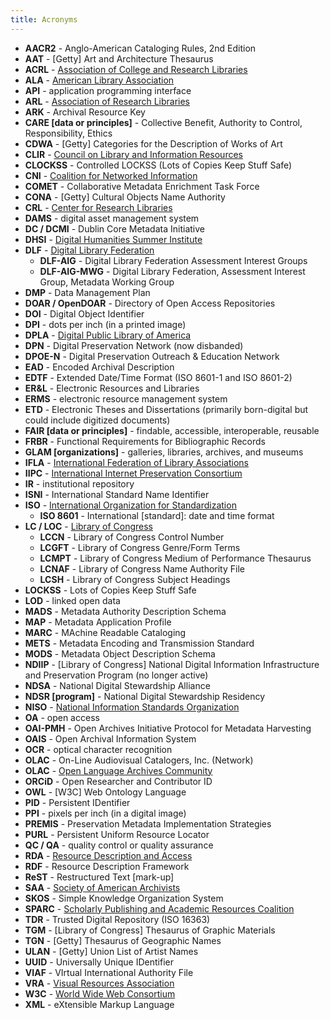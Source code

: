 ```yaml
---
title: Acronyms
---
```


* **AACR2** - Anglo-American Cataloging Rules, 2nd Edition
* **AAT** - [Getty] Art and Architecture Thesaurus
* **ACRL** - [Association of College and Research Libraries](https://www.ala.org/acrl)
* **ALA** - [American Library Association](https://www.ala.org/)
* **API** - application programming interface
* **ARL** - [Association of Research Libraries](https://www.arl.org/)
* **ARK** - Archival Resource Key
* **CARE [data or principles]** - Collective Benefit, Authority to Control, Responsibility, Ethics
* **CDWA** - [Getty] Categories for the Description of Works of Art
* **CLIR** - [Council on Library and Information Resources](https://www.clir.org/)
* **CLOCKSS** - Controlled LOCKSS (Lots of Copies Keep Stuff Safe)
* **CNI** - [Coalition for Networked Information](https://www.cni.org/)
* **COMET** -  Collaborative Metadata Enrichment Task Force
* **CONA** - [Getty] Cultural Objects Name Authority
* **CRL** - [Center for Research Libraries](https://www.crl.edu/)
* **DAMS** - digital asset management system
* **DC / DCMI** - Dublin Core Metadata Initiative
* **DHSI** - [Digital Humanities Summer Institute](https://dhsi.org/)
* **DLF** - [Digital Library Federation](https://www.diglib.org/)
    * **DLF-AIG** - Digital Library Federation Assessment Interest Groups
    * **DLF-AIG-MWG** - Digital Library Federation, Assessment Interest Group, Metadata Working Group
* **DMP** - Data Management Plan
* **DOAR / OpenDOAR** - Directory of Open Access Repositories
* **DOI** - Digital Object Identifier
* **DPI** - dots per inch (in a printed image)
* **DPLA** - [Digital Public Library of America](https://dp.la/)
* **DPN** - Digital Preservation Network (now disbanded)
* **DPOE-N** - Digital Preservation Outreach & Education Network
* **EAD** - Encoded Archival Description
* **EDTF** - Extended Date/Time Format (ISO 8601-1 and ISO 8601-2)
* **ER&L** - Electronic Resources and Libraries
* **ERMS** - electronic resource management system
* **ETD** - Electronic Theses and Dissertations (primarily born-digital but could include digitized documents)
* **FAIR [data or principles]**  - findable, accessible, interoperable, reusable
* **FRBR** - Functional Requirements for Bibliographic Records
* **GLAM [organizations]** - galleries, libraries, archives, and museums
* **IFLA** - [International Federation of Library Associations](https://www.ifla.org/)
* **IIPC** - [International Internet Preservation Consortium](https://netpreserve.org/)
* **IR** - institutional repository
* **ISNI** - International Standard Name Identifier
* **ISO** - [International Organization for Standardization](https://www.iso.org/)
    * **ISO 8601** - International [standard]: date and time format
* **LC / LOC** - [Library of Congress](https://loc.gov/)
    * **LCCN** - Library of Congress Control Number
    * **LCGFT** - Library of Congress Genre/Form Terms
    * **LCMPT** - Library of Congress Medium of Performance Thesaurus
    * **LCNAF** - Library of Congress Name Authority File
    * **LCSH** - Library of Congress Subject Headings
* **LOCKSS** - Lots of Copies Keep Stuff Safe
* **LOD** - linked open data
* **MADS** - Metadata Authority Description Schema
* **MAP** - Metadata Application Profile
* **MARC** - MAchine Readable Cataloging
* **METS** - Metadata Encoding and Transmission Standard
* **MODS** - Metadata Object Description Schema
* **NDIIP** - [Library of Congress] National Digital Information Infrastructure and Preservation Program (no longer active)
* **NDSA** - National Digital Stewardship Alliance
* **NDSR [program]** - National Digital Stewardship Residency
* **NISO** - [National Information Standards Organization](https://niso.org/)
* **OA** - open access
* **OAI-PMH** - Open Archives Initiative Protocol for Metadata Harvesting
* **OAIS** - Open Archival Information System
* **OCR** - optical character recognition
* **OLAC** - On-Line Audiovisual Catalogers, Inc. (Network)
* **OLAC** - [Open Language Archives Community](http://language-archives.org/)
* **ORCiD** - Open Researcher and Contributor ID
* **OWL** - [W3C] Web Ontology Language
* **PID** - Persistent IDentifier
* **PPI** - pixels per inch (in a digital image)
* **PREMIS** - Preservation Metadata Implementation Strategies
* **PURL** - Persistent Uniform Resource Locator
* **QC / QA** - quality control or quality assurance
* **RDA** - [Resource Description and Access](https://www.rdatoolkit.org/about) 
* **RDF** - Resource Description Framework
* **ReST** - Restructured Text [mark-up]
* **SAA** - [Society of American Archivists](https://www2.archivists.org/)
* **SKOS** - Simple Knowledge Organization System
* **SPARC** - [Scholarly Publishing and Academic Resources Coalition](https://sparcopen.org/)
* **TDR** - Trusted Digital Repository (ISO 16363)
* **TGM** - [Library of Congress] Thesaurus of Graphic Materials
* **TGN** - [Getty] Thesaurus of Geographic Names
* **ULAN** - [Getty] Union List of Artist Names
* **UUID** - Universally Unique IDentifier
* **VIAF** - VIrtual International Authority File
* **VRA** - [Visual Resources Association](https://www.vraweb.org/)
* **W3C** - [World Wide Web Consortium](https://www.w3.org/)
* **XML** - eXtensible Markup Language